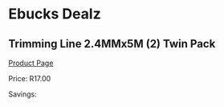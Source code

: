 
# Ebucks Dealz
## Trimming Line 2.4MMx5M (2) Twin Pack
[Product Page](https://www.ebucks.com/web/shop/productSelected.do?prodId=1200604103&catId=370101825)

Price: R17.00

Savings: 


	